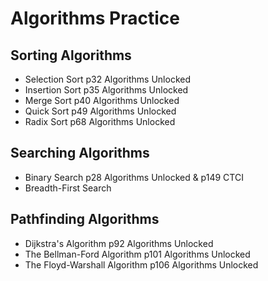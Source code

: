 # Algorithms Practice

## Sorting Algorithms
- Selection Sort p32 Algorithms Unlocked
- Insertion Sort p35 Algorithms Unlocked
- Merge Sort p40 Algorithms Unlocked
- Quick Sort p49 Algorithms Unlocked
- Radix Sort p68 Algorithms Unlocked

## Searching Algorithms
- Binary Search p28 Algorithms Unlocked & p149 CTCI
- Breadth-First Search

## Pathfinding Algorithms
- Dijkstra's Algorithm p92 Algorithms Unlocked
- The Bellman-Ford Algorithm p101 Algorithms Unlocked
- The Floyd-Warshall Algorithm p106 Algorithms Unlocked
